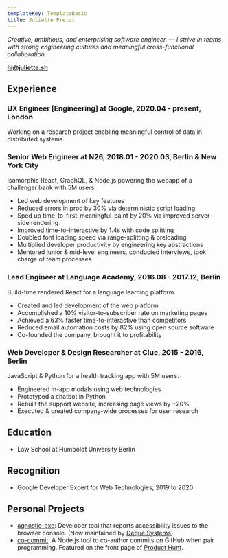 ```yaml
---
templateKey: TemplateBasic
title: Juliette Pretot
---
```


_Creative, ambitious, and enterprising software engineer. — I strive in teams with strong engineering cultures and meaningful cross-functional collaboration._

**hi@juliette.sh**

## Experience

### UX Engineer [Engineering] at Google, 2020.04 - present, London

Working on a research project enabling meaningful control of data in distributed systems.

### Senior Web Engineer at N26, 2018.01 - 2020.03, Berlin & New York City

Isomorphic React, GraphQL, & Node.js powering the webapp of a challenger bank with 5M users.

- Led web development of key features
- Reduced errors in prod by 30% via deterministic script loading
- Sped up time-to-first-meaningful-paint by 20% via improved server-side rendering
- Improved time-to-interactive by 1.4s with code splitting
- Doubled font loading speed via range-splitting & preloading
- Multiplied developer productivity by engineering key abstractions
- Mentored junior & mid-level engineers, conducted interviews, took charge of team processes

### Lead Engineer at Language Academy, 2016.08 - 2017.12, Berlin

Build-time rendered React for a language learning platform.

- Created and led development of the web platform
- Accomplished a 10% visitor-to-subscriber rate on marketing pages
- Achieved a 63% faster time-to-interactive than competitors
- Reduced email automation costs by 82% using open source software
- Co-founded the company, brought it to profitability

### Web Developer & Design Researcher at Clue, 2015 - 2016, Berlin

JavaScript & Python for a health tracking app with 5M users.

- Engineered in-app modals using web technologies
- Prototyped a chatbot in Python
- Rebuilt the support website, increasing page views by +20%
- Executed & created company-wide processes for user research

## Education

- Law School at Humboldt University Berlin

## Recognition

- Google Developer Expert for Web Technologies, 2019 to 2020

## Personal Projects

- [agnostic-axe](https://github.com/juliettepretot/agnostic-axe): Developer tool that reports accessibility issues to the browser console. (Now maintained by [Deque Systems](https://en.wikipedia.org/wiki/Deque_Systems))
- [co-commit](https://github.com/juliettepretot/npx-co-commit): A Node.js tool to co-author commits on GitHub when pair programming. Featured on the front page of [Product Hunt](https://www.producthunt.com/posts/co-commit).
